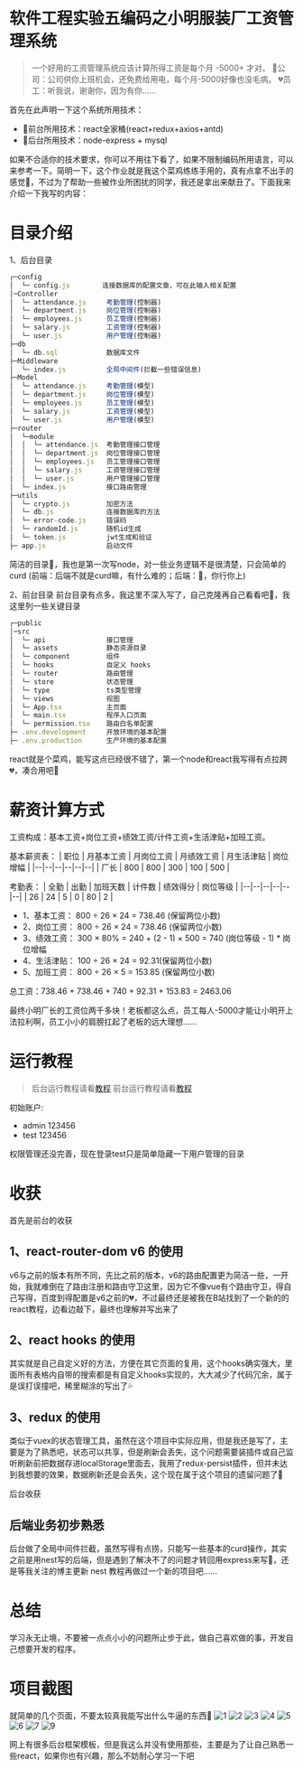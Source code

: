 #  软件工程实验五编码之小明服装厂工资管理系统

> 一个好用的工资管理系统应该计算所得工资是每个月 -5000+ 才对。
> 🧡公司：公司供你上班机会，还免费给用电，每个月-5000好像也没毛病。
> 💔员工：听我说，谢谢你，因为有你……

首先在此声明一下这个系统所用技术：
- 🧡前台所用技术：react全家桶(react+redux+axios+antd) 
- 🧡后台所用技术：node-express + mysql

如果不合适你的技术要求，你可以不用往下看了，如果不限制编码所用语言，可以来参考一下。简明一下，这个作业就是我这个菜鸡练练手用的，真有点拿不出手的感觉💢，不过为了帮助一些被作业所困扰的同学，我还是拿出来献丑了。下面我来介绍一下我写的内容：

#  目录介绍
1、后台目录
```js
┌─config             
│  └─ config.js		   连接数据库的配置文章，可在此输入相关配置
│─Controller            
│  └─ attendance.js     考勤管理(控制器)
│  └─ department.js     岗位管理(控制器)
│  └─ employees.js      员工管理(控制器)
│  └─ salary.js         工资管理(控制器)
│  └─ user.js           用户管理(控制器)
├─db                    
│  └─ db.sql            数据库文件       
├─Middleware              
│  └─ index.js          全局中间件(拦截一些错误信息)    
├─Model            
│  └─ attendance.js     考勤管理(模型)
│  └─ department.js     岗位管理(模型)
│  └─ employees.js      员工管理(模型)
│  └─ salary.js         工资管理(模型)
│  └─ user.js           用户管理(模型)
├─router       
│  └─module       
│  │  └─ attendance.js  考勤管理接口管理
│  │  └─ department.js  岗位管理接口管理
│  │  └─ employees.js   员工管理接口管理
│  │  └─ salary.js      工资管理接口管理
│  │  └─ user.js        用户管理接口管理     
│  └─ index.js          接口路由管理 
├─utils     
│  └─ crypto.js         加密方法
│  └─ db.js             连接数据库的方法
│  └─ error-code.js     错误码
│  └─ randomId.js       随机id生成
│  └─ token.js          jwt生成和验证
├─ app.js               启动文件
```

简洁的目录🔰，我也是第一次写node，对一些业务逻辑不是很清楚，只会简单的curd (前端：后端不就是curd嘛，有什么难的；后端：💢，你行你上)

2、前台目录
前台目录有点多，我这里不深入写了，自己克隆再自己看看吧💨，我这里列一些关键目录
```js
┌─public            
│─src           
│  └─ api               接口管理
│  └─ assets            静态资源目录
│  └─ component         组件
│  └─ hooks             自定义 hooks 
│  └─ router            路由管理
│  └─ store             状态管理
│  └─ type              ts类型管理
│  └─ views             视图
│  └─ App.tsx           主页面  
│  └─ main.tsx          程序入口页面
│  └─ permission.tsx    路由白名单配置
├─ .env.development     开放环境的基本配置                    
├─ .env.production      生产环境的基本配置           
```
react就是个菜鸡，能写这点已经很不错了，第一个node和react我写得有点拉跨💔，凑合用吧💢

# 薪资计算方式

工资构成：基本工资+岗位工资+绩效工资/计件工资+生活津贴+加班工资。

基本薪资表：
| 职位  | 月基本工资 | 月岗位工资 | 月绩效工资 | 月生活津贴 | 岗位增幅 |
|--|--|--|--|--|--|
| 厂长 | 800 | 800 | 300 | 100 | 500 |

考勤表：
| 全勤  | 出勤 | 加班天数 | 计件数 | 绩效得分 | 岗位等级 |
|--|--|--|--|--|--|
| 26 | 24 | 5 | 0 | 80 | 2 |

- 1、基本工资： 800 ÷ 26 × 24 = 738.46 (保留两位小数)
- 2、岗位工资： 800 ÷ 26 × 24 = 738.46 (保留两位小数)
- 3、绩效工资： 300 × 80% = 240 + (2 - 1) × 500 = 740  (岗位等级 - 1) * 岗位增幅
- 4、生活津贴： 100 ÷ 26 × 24 =  92.31(保留两位小数)
- 5、加班工资： 800 ÷ 26 × 5 = 153.85 (保留两位小数)

总工资：738.46 + 738.46 + 740 + 92.31 + 153.83 = 2463.06

最终小明厂长的工资位两千多块！老板都这么点，员工每人-5000才能让小明开上法拉利啊，员工小小的肩膀扛起了老板的远大理想……

# 运行教程

> 后台运行教程请看[教程](/server/README.md)
> 前台运行教程请看[教程](/web/README.md)

初始账户: 
* admin 123456
* test 123456

权限管理还没完善，现在登录test只是简单隐藏一下用户管理的目录

# 收获
首先是前台的收获
## 1、react-router-dom v6 的使用
v6与之前的版本有所不同，先比之前的版本，v6的路由配置更为简洁一些，一开始，我就难倒在了路由注册和路由守卫这里，因为它不像vue有个路由守卫，得自己写得，百度到得配置是v6之前的💔，不过最终还是被我在B站找到了一个新的的react教程，边看边敲下，最终也理解并写出来了

## 2、react hooks 的使用
其实就是自己自定义好的方法，方便在其它页面的复用，这个hooks确实强大，里面所有表格内自带的搜索都是有自定义hooks实现的，大大减少了代码冗余，属于是误打误撞吧，稀里糊涂的写出了💦

## 3、redux 的使用
类似于vuex的状态管理工具，虽然在这个项目中实际应用，但是我还是写了，主要是为了熟悉吧，状态可以共享，但是刷新会丢失，这个问题需要装插件或自己监听刷新前把数据存进localStorage里面去，我用了redux-persist插件，但并未达到我想要的效果，数据刷新还是会丢失，这个现在属于这个项目的遗留问题了💠

后台收获
## 后端业务初步熟悉
后台做了全局中间件拦截，虽然写得有点捞，只能写一些基本的curd操作，其实之前是用nest写的后端，但是遇到了解决不了的问题才转回用express来写💢，还是等我关注的博主更新 nest 教程再做过一个新的项目吧……

# 总结
学习永无止境，不要被一点点小小的问题所止步于此，做自己喜欢做的事，开发自己想要开发的程序。

# 项目截图
就简单的几个页面，不要太较真我能写出什么牛逼的东西💨
![1](/images/1.png)
![2](/images/2.png)
![3](/images/3.png)
![4](/images/4.png)
![5](/images/5.png)
![6](/images/6.png)
![7](/images/7.png)
![9](/images/9.png)

网上有很多后台框架模板，但是我这么并没有使用那些，主要是为了让自己熟悉一些react，如果你也有兴趣，那么不妨耐心学习一下吧





